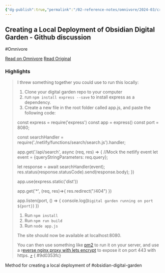 ```yaml
---
{"dg-publish":true,"permalink":"/02-reference-notes/omnivore/2024-03/creating-a-local-deployment-of-obsidian-digital-garden-github-discussion/","title":"Creating a Local Deployment of Obsidian Digital Garden - Github discussion\n","metatags":{"description":"Github discussion demonstrating how to set up a local deployment of Obsidian Digital Garden","og:image":"https://i.imgur.com/LmCg5HX.png"},"tags":["obsidian-digital-garden"]}
---
```



## Creating a Local Deployment of Obsidian Digital Garden - Github discussion
#Omnivore

[Read on Omnivore](https://omnivore.app/me/local-deployment-oleeskild-obsidian-digital-garden-discussion-16-18e501c54ac)
[Read Original](https://github.com/oleeskild/obsidian-digital-garden/discussions/160)

### Highlights

> I threw something together you could use to run this locally:
> 
> 1. Clone your digital garden repo to your computer
> 2. run `npm install express --save` to install express as a dependency.
> 3. Create a new file in the root folder called app.js, and paste the following code:
> 
> const express = require('express')
> const app = express()
> const port = 8080; 
> 
> const searchHandler = require('./netlify/functions/search/search.js').handler;
> 
> app.get('/api/search', async (req, res) => {
>   //Mock the netlify event
>   let event = {queryStringParameters: req.query};
> 
>   let response = await searchHandler(event);
>   res.status(response.statusCode).send(response.body);
> })
> 
> app.use(express.static('dist'))
> 
> app.get('*', (req, res)=>{
>   res.redirect("/404")
> })
> 
> app.listen(port, () => {
>   console.log(`Digital garden running on port ${port}`)
> })
> 
> 1. Run `npm install`
> 2. Run `npm run build`
> 3. Run `node app.js`
> 
> The site should now be available at localhost:8080.
> 
> You can then use something like [pm2](https://pm2.keymetrics.io/) to run it on your server, and use a r[everse nginx proxy with lets encrypt](https://seanthegeek.net/1035/how-to-configure-a-nginx-reverse-proxy-with-lets-encrypt-certificates/) to expose it on port 443 with https. [⤴️](https://omnivore.app/me/local-deployment-oleeskild-obsidian-digital-garden-discussion-16-18e501c54ac#9d0353fc-b12c-4dfc-acdf-e900471a781a) 
{ #9d0353fc}


Method for creating a local deployment of #obsidian-digital-garden

